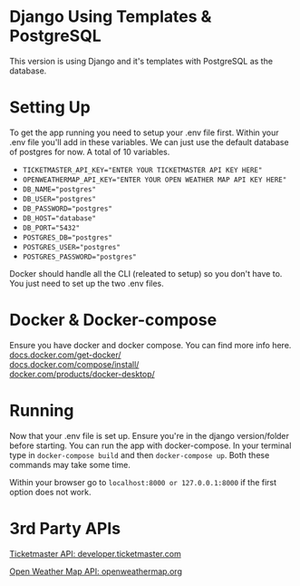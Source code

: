 # Django Using Templates & PostgreSQL
This version is using Django and it's templates with PostgreSQL as the database.

# Setting Up
To get the app running you need to setup your .env file first. Within your .env file you'll add in these variables. We can just use the default database of postgres for now. A total of 10 variables.
  * `TICKETMASTER_API_KEY="ENTER YOUR TICKETMASTER API KEY HERE"`
  * `OPENWEATHERMAP_API_KEY="ENTER YOUR OPEN WEATHER MAP API KEY HERE"`
  * `DB_NAME="postgres"`
  * `DB_USER="postgres"`
  * `DB_PASSWORD="postgres"`
  * `DB_HOST="database"`
  * `DB_PORT="5432"`
  * `POSTGRES_DB="postgres"`
  * `POSTGRES_USER="postgres"`
  * `POSTGRES_PASSWORD="postgres"`

Docker should handle all the CLI (releated to setup) so you don't have to. You just need to set up the two .env files.

# Docker & Docker-compose
Ensure you have docker and docker compose. You can find more info here. <br>
[docs.docker.com/get-docker/](https://docs.docker.com/get-docker/) <br>
[docs.docker.com/compose/install/](https://docs.docker.com/compose/install/) <br>
[docker.com/products/docker-desktop/](https://www.docker.com/products/docker-desktop/)

# Running
Now that your .env file is set up. Ensure you're in the django version/folder before starting. You can run the app with docker-compose. In your terminal type in `docker-compose build` and then `docker-compose up`. Both these commands may take some time.

Within your browser go to `localhost:8000 or 127.0.0.1:8000` if the first option does not work.

# 3rd Party APIs
[Ticketmaster API: developer.ticketmaster.com](https://developer.ticketmaster.com)

[Open Weather Map API: openweathermap.org](https://openweathermap.org/api)